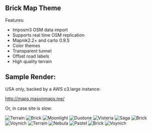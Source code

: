 ## Brick Map Theme

Features:

* Imposm3 OSM data import
* Supports real time OSM replication
* Mapnik2.2+ and carto 0.9.5
* Color themes
* Transparent tunnel
* Offset road labels
* High quality terrain

## Sample Render:

USA only, backed by a AWS c3.large instance:

http://maps.masonmaps.me/

Or, in case site is slow:

![Terrain](https://s3.amazonaws.com/masonmaps/github-wiki/samples/brick2-0.jpg)
![Brick](https://s3.amazonaws.com/masonmaps/github-wiki/samples/brick2-1.jpg)
![Moonlight](https://s3.amazonaws.com/masonmaps/github-wiki/samples/brick2-2.jpg)
![Duotone](https://s3.amazonaws.com/masonmaps/github-wiki/samples/brick2-3.jpg)
![Visteria](https://s3.amazonaws.com/masonmaps/github-wiki/samples/brick2-4.jpg)
![Saga](https://s3.amazonaws.com/masonmaps/github-wiki/samples/brick2-5.jpg)
![Brick](https://s3.amazonaws.com/masonmaps/github-wiki/samples/brick2-6.jpg)
![Voynich](https://s3.amazonaws.com/masonmaps/github-wiki/samples/brick2-7.jpg)
![Terrain](https://s3.amazonaws.com/masonmaps/github-wiki/samples/brick2-8.jpg)
![Nebula](https://s3.amazonaws.com/masonmaps/github-wiki/samples/brick2-9.jpg)
![Pastel](https://s3.amazonaws.com/masonmaps/github-wiki/samples/brick2-10.jpg)
![Brick](https://s3.amazonaws.com/masonmaps/github-wiki/samples/brick2-11.jpg)
![Voynich](https://s3.amazonaws.com/masonmaps/github-wiki/samples/brick2-12.jpg)



